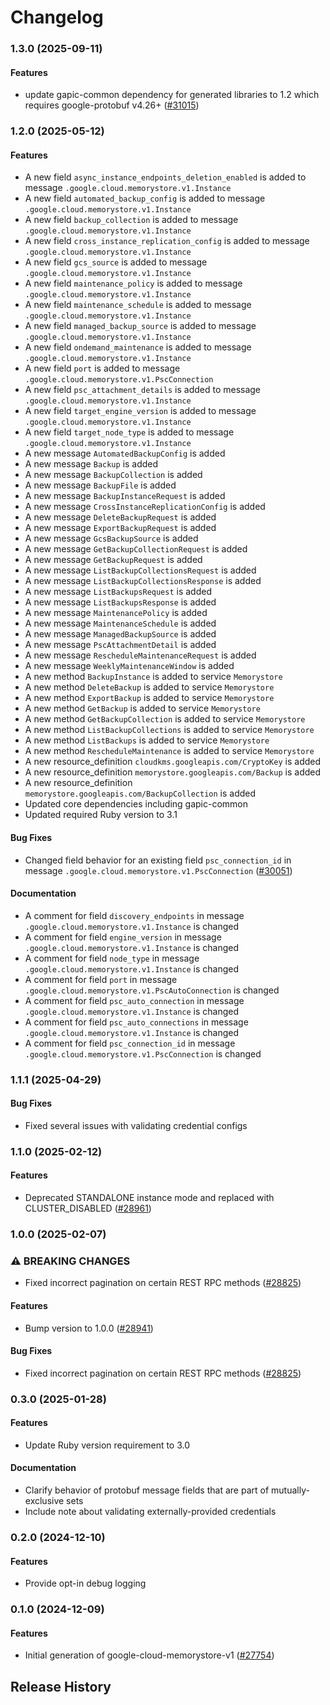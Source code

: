 # Changelog

### 1.3.0 (2025-09-11)

#### Features

* update gapic-common dependency for generated libraries to 1.2 which requires google-protobuf v4.26+ ([#31015](https://github.com/googleapis/google-cloud-ruby/issues/31015)) 

### 1.2.0 (2025-05-12)

#### Features

* A new field `async_instance_endpoints_deletion_enabled` is added to message `.google.cloud.memorystore.v1.Instance` 
* A new field `automated_backup_config` is added to message `.google.cloud.memorystore.v1.Instance` 
* A new field `backup_collection` is added to message `.google.cloud.memorystore.v1.Instance` 
* A new field `cross_instance_replication_config` is added to message `.google.cloud.memorystore.v1.Instance` 
* A new field `gcs_source` is added to message `.google.cloud.memorystore.v1.Instance` 
* A new field `maintenance_policy` is added to message `.google.cloud.memorystore.v1.Instance` 
* A new field `maintenance_schedule` is added to message `.google.cloud.memorystore.v1.Instance` 
* A new field `managed_backup_source` is added to message `.google.cloud.memorystore.v1.Instance` 
* A new field `ondemand_maintenance` is added to message `.google.cloud.memorystore.v1.Instance` 
* A new field `port` is added to message `.google.cloud.memorystore.v1.PscConnection` 
* A new field `psc_attachment_details` is added to message `.google.cloud.memorystore.v1.Instance` 
* A new field `target_engine_version` is added to message `.google.cloud.memorystore.v1.Instance` 
* A new field `target_node_type` is added to message `.google.cloud.memorystore.v1.Instance` 
* A new message `AutomatedBackupConfig` is added 
* A new message `Backup` is added 
* A new message `BackupCollection` is added 
* A new message `BackupFile` is added 
* A new message `BackupInstanceRequest` is added 
* A new message `CrossInstanceReplicationConfig` is added 
* A new message `DeleteBackupRequest` is added 
* A new message `ExportBackupRequest` is added 
* A new message `GcsBackupSource` is added 
* A new message `GetBackupCollectionRequest` is added 
* A new message `GetBackupRequest` is added 
* A new message `ListBackupCollectionsRequest` is added 
* A new message `ListBackupCollectionsResponse` is added 
* A new message `ListBackupsRequest` is added 
* A new message `ListBackupsResponse` is added 
* A new message `MaintenancePolicy` is added 
* A new message `MaintenanceSchedule` is added 
* A new message `ManagedBackupSource` is added 
* A new message `PscAttachmentDetail` is added 
* A new message `RescheduleMaintenanceRequest` is added 
* A new message `WeeklyMaintenanceWindow` is added 
* A new method `BackupInstance` is added to service `Memorystore` 
* A new method `DeleteBackup` is added to service `Memorystore` 
* A new method `ExportBackup` is added to service `Memorystore` 
* A new method `GetBackup` is added to service `Memorystore` 
* A new method `GetBackupCollection` is added to service `Memorystore` 
* A new method `ListBackupCollections` is added to service `Memorystore` 
* A new method `ListBackups` is added to service `Memorystore` 
* A new method `RescheduleMaintenance` is added to service `Memorystore` 
* A new resource_definition `cloudkms.googleapis.com/CryptoKey` is added 
* A new resource_definition `memorystore.googleapis.com/Backup` is added 
* A new resource_definition `memorystore.googleapis.com/BackupCollection` is added 
* Updated core dependencies including gapic-common 
* Updated required Ruby version to 3.1 
#### Bug Fixes

* Changed field behavior for an existing field `psc_connection_id` in message `.google.cloud.memorystore.v1.PscConnection` ([#30051](https://github.com/googleapis/google-cloud-ruby/issues/30051)) 
#### Documentation

* A comment for field `discovery_endpoints` in message `.google.cloud.memorystore.v1.Instance` is changed 
* A comment for field `engine_version` in message `.google.cloud.memorystore.v1.Instance` is changed 
* A comment for field `node_type` in message `.google.cloud.memorystore.v1.Instance` is changed 
* A comment for field `port` in message `.google.cloud.memorystore.v1.PscAutoConnection` is changed 
* A comment for field `psc_auto_connection` in message `.google.cloud.memorystore.v1.Instance` is changed 
* A comment for field `psc_auto_connections` in message `.google.cloud.memorystore.v1.Instance` is changed 
* A comment for field `psc_connection_id` in message `.google.cloud.memorystore.v1.PscConnection` is changed 

### 1.1.1 (2025-04-29)

#### Bug Fixes

* Fixed several issues with validating credential configs 

### 1.1.0 (2025-02-12)

#### Features

* Deprecated STANDALONE instance mode and replaced with CLUSTER_DISABLED ([#28961](https://github.com/googleapis/google-cloud-ruby/issues/28961)) 

### 1.0.0 (2025-02-07)

### ⚠ BREAKING CHANGES

* Fixed incorrect pagination on certain REST RPC methods ([#28825](https://github.com/googleapis/google-cloud-ruby/issues/28825))

#### Features

* Bump version to 1.0.0 ([#28941](https://github.com/googleapis/google-cloud-ruby/issues/28941)) 
#### Bug Fixes

* Fixed incorrect pagination on certain REST RPC methods ([#28825](https://github.com/googleapis/google-cloud-ruby/issues/28825)) 

### 0.3.0 (2025-01-28)

#### Features

* Update Ruby version requirement to 3.0 
#### Documentation

* Clarify behavior of protobuf message fields that are part of mutually-exclusive sets 
* Include note about validating externally-provided credentials 

### 0.2.0 (2024-12-10)

#### Features

* Provide opt-in debug logging 

### 0.1.0 (2024-12-09)

#### Features

* Initial generation of google-cloud-memorystore-v1 ([#27754](https://github.com/googleapis/google-cloud-ruby/issues/27754)) 

## Release History
